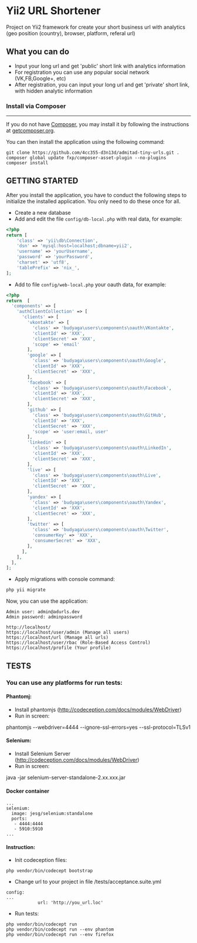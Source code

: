 Yii2 URL Shortener
============================

Project on Yii2 framework for create your short business url with analytics (geo position (country), browser, platform, referal url)

What you can do
----
* Input your long url and get 'public' short link with analytics information
* For registration you can use any popular social network (VK,FB,Google+, etc)
* After registration, you can input your long url and get 'private' short link, with hidden analytic information


### Install via Composer
----
If you do not have [Composer](http://getcomposer.org/), you may install it by following the instructions at [getcomposer.org](http://getcomposer.org/doc/00-intro.md#installation-nix).

You can then install the application using the following command:

~~~
git clone https://github.com/4cc355-d3n13d/admitad-tiny-urls.git .
composer global update fxp/composer-asset-plugin --no-plugins
composer install
~~~

GETTING STARTED
---------------

After you install the application, you have to conduct the following steps to initialize the installed application. You only need to do these once for all.

* Create a new database
* Add and edit the file `config/db-local.php` with real data, for example:
```php
<?php
return [
    'class' => 'yii\db\Connection',
    'dsn' => 'mysql:host=localhost;dbname=yii2',
    'username' => 'yourUsername',
    'password' => 'yourPassword',
    'charset' => 'utf8',
    'tablePrefix' => 'nix_',
];
```
* Add to file `config/web-local.php` your oauth data, for example:
```php
<?php
return  [
  'components' => [
    'authClientCollection' => [
      'clients' => [
        'vkontakte' => [
          'class' => 'budyaga\users\components\oauth\VKontakte',
          'clientId' => 'XXX',
          'clientSecret' => 'XXX',
          'scope' => 'email'
        ],
        'google' => [
          'class' => 'budyaga\users\components\oauth\Google',
          'clientId' => 'XXX',
          'clientSecret' => 'XXX',
        ],
        'facebook' => [
          'class' => 'budyaga\users\components\oauth\Facebook',
          'clientId' => 'XXX',
          'clientSecret' => 'XXX',
        ],
        'github' => [
          'class' => 'budyaga\users\components\oauth\GitHub',
          'clientId' => 'XXX',
          'clientSecret' => 'XXX',
          'scope' => 'user:email, user'
        ],
        'linkedin' => [
          'class' => 'budyaga\users\components\oauth\LinkedIn',
          'clientId' => 'XXX',
          'clientSecret' => 'XXX',
        ],
        'live' => [
          'class' => 'budyaga\users\components\oauth\Live',
          'clientId' => 'XXX',
          'clientSecret' => 'XXX',
        ],
        'yandex' => [
          'class' => 'budyaga\users\components\oauth\Yandex',
          'clientId' => 'XXX',
          'clientSecret' => 'XXX',
        ],
        'twitter' => [
          'class' => 'budyaga\users\components\oauth\Twitter',
          'consumerKey' => 'XXX',
          'consumerSecret' => 'XXX',
        ],
      ],
    ],
  ],
];
```

* Apply migrations with console command:
```php
php yii migrate
```

Now, you can use the application:
~~~
Admin user: admin@adurls.dev
Admin password: adminpassword

http://localhost/
https://localhost/user/admin (Manage all users)
https://localhost/url (Manage all urls)
https://localhost/user/rbac (Role-Based Access Control)
https://localhost/profile (Your profile)

~~~


TESTS
---------------

### You can use any platforms for run tests:
 
#### Phantomj:
* Install phantomjs (http://codeception.com/docs/modules/WebDriver)
* Run in screen:

phantomjs --webdriver=4444 --ignore-ssl-errors=yes --ssl-protocol=TLSv1

#### Selenium:
* Install Selenium Server  (http://codeception.com/docs/modules/WebDriver)
* Run in screen:

java -jar selenium-server-standalone-2.xx.xxx.jar

#### Docker container
```
...
selenium:
  image: jesg/selenium:standalone
  ports:
   - 4444:4444
   - 5910:5910
...
```

#### Instruction:

* Init codeception files:
```
php vendor/bin/codecept bootstrap
```
* Change url to your project in file /tests/acceptance.suite.yml
```
config:
...
            url: 'http://you_url.loc'
```
* Run tests:
```
php vendor/bin/codecept run
php vendor/bin/codecept run --env phantom
php vendor/bin/codecept run --env firefox
```
